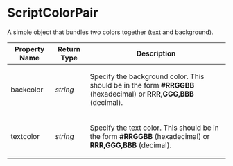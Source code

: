 # ScriptColorPair

A simple object that bundles two colors together (text and background).

<table>
<thead><tr><th>
Property Name</th><th>
Return Type</th><th>
Description
</th></tr></thead><tbody><tr><td>
backcolor</td><td>

*string*</td><td>

Specify the background color. This should be in the form **\#RRGGBB** (hexadecimal) or **RRR,GGG,BBB** (decimal).
</td></tr><tr><td>
textcolor</td><td>

*string*</td><td>

Specify the text color. This should be in the form **\#RRGGBB** (hexadecimal) or **RRR,GGG,BBB** (decimal).
</td></tr></tbody>
</table>

